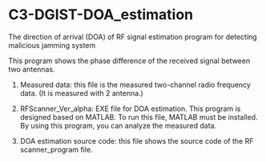 # C3-DGIST-DOA_estimation
The direction of arrival (DOA) of RF signal estimation program for detecting malicious jamming system

This program shows the phase difference of the received signal between two antennas.

1) Measured data: this file is the measured two-channel radio frequency data. (It is measured with 2 antenna.) 

2) RFScanner_Ver_alpha: EXE file for DOA estimation. This program is designed based on MATLAB. To run this file, MATLAB must be installed.
                      By using this program, you can analyze the measured data. 

3) DOA estimation source code: this file shows the source code of the RF scanner_program file.
